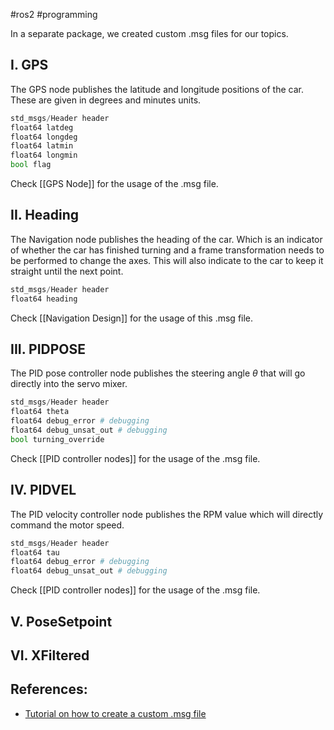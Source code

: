 #ros2 #programming 

In a separate package, we created custom .msg files for our topics.

## I. GPS

The GPS node publishes the latitude and longitude positions of the car. These are given in degrees and minutes units. 
```python
std_msgs/Header header
float64 latdeg
float64 longdeg
float64 latmin
float64 longmin
bool flag
```
Check [[GPS Node]] for the usage of the .msg file.

## II. Heading

The Navigation node publishes the heading of the car. Which is an indicator of whether the car has finished turning and a frame transformation needs to be performed to change the axes. This will also indicate to the car to keep it straight until the next point.
```python
std_msgs/Header header
float64 heading
```
Check [[Navigation Design]] for the usage of this .msg file.

## III. PIDPOSE

The PID pose controller node publishes the steering angle $\theta$ that will go directly into the servo mixer.
```python
std_msgs/Header header
float64 theta
float64 debug_error # debugging
float64 debug_unsat_out # debugging
bool turning_override
```
Check [[PID controller nodes]] for the usage of the .msg file.

## IV. PIDVEL

The PID velocity controller node publishes the RPM value which will directly command the motor speed.
```python
std_msgs/Header header
float64 tau
float64 debug_error # debugging
float64 debug_unsat_out # debugging
```
Check [[PID controller nodes]] for the usage of the .msg file.

## V. PoseSetpoint


## VI. XFiltered


## References:
- [Tutorial on how to create a custom .msg file](https://docs.ros.org/en/crystal/Tutorials/Custom-ROS2-Interfaces.html#prerequisites)
